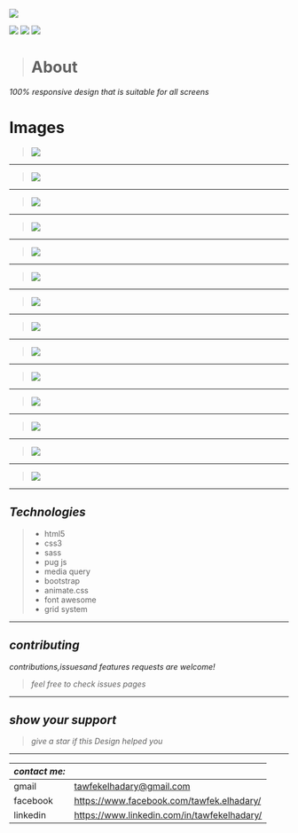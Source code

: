 
![](https://raw.githubusercontent.com/Tawfek90/Responsive-Design/master/shots/17.png)

![](https://img.shields.io/badge/follow-20-brightgreen)
![](https://img.shields.io/badge/stars-50-orange)
![](https://img.shields.io/badge/watch-45-red)







># About
_100% responsive design that is suitable for all screens_

# Images

>![](https://raw.githubusercontent.com/Tawfek90/Responsive-Design/master/shots/1.PNG)
***

>![](https://raw.githubusercontent.com/Tawfek90/Responsive-Design/master/shots/2.PNG)
***

>![](https://raw.githubusercontent.com/Tawfek90/Responsive-Design/master/shots/3.PNG)
***

>![](https://raw.githubusercontent.com/Tawfek90/Responsive-Design/master/shots/4.PNG)
***

>![](https://raw.githubusercontent.com/Tawfek90/Responsive-Design/master/shots/5.PNG)
***

>![](https://raw.githubusercontent.com/Tawfek90/Responsive-Design/master/shots/6.PNG)
***

>![](https://raw.githubusercontent.com/Tawfek90/Responsive-Design/master/shots/7.PNG)
***

>![](https://raw.githubusercontent.com/Tawfek90/Responsive-Design/master/shots/8.PNG)
***

>![](https://raw.githubusercontent.com/Tawfek90/Responsive-Design/master/shots/9.PNG)
***

>![](https://raw.githubusercontent.com/Tawfek90/Responsive-Design/master/shots/10.PNG)
***

>![](https://raw.githubusercontent.com/Tawfek90/Responsive-Design/master/shots/11.PNG)
***

>![](https://raw.githubusercontent.com/Tawfek90/Responsive-Design/master/shots/12.PNG)
***

>![](https://raw.githubusercontent.com/Tawfek90/Responsive-Design/master/shots/13.PNG)
***

>![](https://raw.githubusercontent.com/Tawfek90/Responsive-Design/master/shots/14.PNG)
***










## _Technologies_
>* html5
>* css3
>* sass
>* pug js
>* media query
>* bootstrap
>* animate.css
>* font awesome
>* grid system 
***
 ## _contributing_
 
 _contributions,issuesand features requests are welcome!_

 >_feel free to check issues pages_

 ***
 ## _show your support_
 > _give a star if this Design helped you_
 
 ***
|_contact me:_||
|:-----|:-----|
|gmail|tawfekelhadary@gmail.com|
|facebook|https://www.facebook.com/tawfek.elhadary/|
|linkedin|https://www.linkedin.com/in/tawfekelhadary/|






